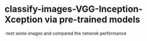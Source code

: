 # classify-images-VGG-Inception-Xception via pre-trained models
-test some images and compared the netwrok performance
